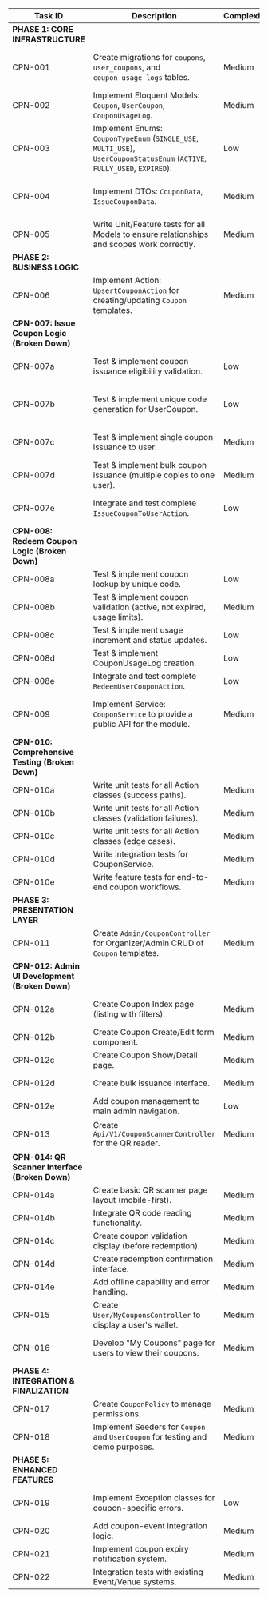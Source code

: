 | Task ID     | Description                                                                                             | Complexity | Dependencies                     | Status  | Remarks                                                                                                                              |
|-------------|---------------------------------------------------------------------------------------------------------|------------|----------------------------------|---------|--------------------------------------------------------------------------------------------------------------------------------------|
| **PHASE 1: CORE INFRASTRUCTURE** | | | | | |
| CPN-001     | Create migrations for `coupons`, `user_coupons`, and `coupon_usage_logs` tables.                       | Medium     |                                  | Done    | Schema defined with types, limits, validity periods, and relationships. Located in `database/migrations/Modules/Coupon`.         |
| CPN-002     | Implement Eloquent Models: `Coupon`, `UserCoupon`, `CouponUsageLog`.                                     | Medium     | CPN-001                          | Done | Include relationships (`belongsTo`, `hasMany`), casts for enums/dates, and necessary traits.                                           |
| CPN-003     | Implement Enums: `CouponTypeEnum` (`SINGLE_USE`, `MULTI_USE`), `UserCouponStatusEnum` (`ACTIVE`, `FULLY_USED`, `EXPIRED`). | Low        |                                  | Done | Place in `app/Modules/Coupon/Enums`.                                                                                                 |
| CPN-004     | Implement DTOs: `CouponData`, `IssueCouponData`.                                                        | Medium     | CPN-003                          | Done | Use `spatie/laravel-data`. Include validation rules for creating/updating coupons and for issuing them to users.                     |
| CPN-005     | Write Unit/Feature tests for all Models to ensure relationships and scopes work correctly.              | Medium     | CPN-002                          | Done | TDD approach.                                                                                                                        |
| **PHASE 2: BUSINESS LOGIC** | | | | | |
| CPN-006     | Implement Action: `UpsertCouponAction` for creating/updating `Coupon` templates.                        | Medium     | CPN-002, CPN-004                 | Done    | ✅ Completed with comprehensive tests. Handles create/update operations for coupon templates.                                       |
| **CPN-007: Issue Coupon Logic (Broken Down)** | | | | | |
| CPN-007a    | Test & implement coupon issuance eligibility validation.                                               | Low        | CPN-006                          | Done    | ✅ Completed with 10 tests covering all validation scenarios (dates, limits, user eligibility).                                    |
| CPN-007b    | Test & implement unique code generation for UserCoupon.                                                | Low        | CPN-007a                         | Done    | ✅ Completed with QR-code optimized generation, collision handling, and performance optimization.                                   |
| CPN-007c    | Test & implement single coupon issuance to user.                                                       | Medium     | CPN-007b                         | Done    | ✅ Completed with comprehensive validation and proper dependency injection.                                                         |
| CPN-007d    | Test & implement bulk coupon issuance (multiple copies to one user).                                   | Medium     | CPN-007c                         | Done    | ✅ Completed with efficient bulk operations, performance testing, and proper validation order.                                      |
| CPN-007e    | Integrate and test complete `IssueCouponToUserAction`.                                                  | Low        | CPN-007d                         | Done    | ✅ Completed with intelligent routing and unified interface for coupon issuance.                                                   |
| **CPN-008: Redeem Coupon Logic (Broken Down)** | | | | | |
| CPN-008a    | Test & implement coupon lookup by unique code.                                                         | Low        | CPN-007e                         | Pending | Find UserCoupon by unique_code. Handle not found scenarios.                                                                         |
| CPN-008b    | Test & implement coupon validation (active, not expired, usage limits).                                | Medium     | CPN-008a                         | Pending | Check status, expiry dates, usage counts. Return detailed validation results.                                                       |
| CPN-008c    | Test & implement usage increment and status updates.                                                   | Low        | CPN-008b                         | Pending | Increment times_used, update status to FULLY_USED when appropriate.                                                                 |
| CPN-008d    | Test & implement CouponUsageLog creation.                                                              | Low        | CPN-008c                         | Pending | Log redemption with timestamp, location, user details.                                                                              |
| CPN-008e    | Integrate and test complete `RedeemUserCouponAction`.                                                   | Low        | CPN-008d                         | Pending | Combine all redemption logic into atomic transaction.                                                                               |
| CPN-009     | Implement Service: `CouponService` to provide a public API for the module.                              | Medium     | CPN-008e                         | Pending | Exposes clean methods like `redeemCoupon`, `validateCoupon`, `issueCoupon`, etc., to be used by controllers.                           |
| **CPN-010: Comprehensive Testing (Broken Down)** | | | | | |
| CPN-010a    | Write unit tests for all Action classes (success paths).                                               | Medium     | CPN-009                          | Pending | Test each action in isolation with mocked dependencies.                                                                             |
| CPN-010b    | Write unit tests for all Action classes (validation failures).                                         | Medium     | CPN-010a                         | Pending | Test invalid inputs, business rule violations.                                                                                      |
| CPN-010c    | Write unit tests for all Action classes (edge cases).                                                  | Medium     | CPN-010b                         | Pending | Test expired coupons, max usage scenarios, concurrent redemptions.                                                                  |
| CPN-010d    | Write integration tests for CouponService.                                                             | Medium     | CPN-010c                         | Pending | Test service orchestration, cross-action workflows.                                                                                 |
| CPN-010e    | Write feature tests for end-to-end coupon workflows.                                                   | Medium     | CPN-010d                         | Pending | Test complete user journeys: issue → validate → redeem.                                                                             |
| **PHASE 3: PRESENTATION LAYER** | | | | | |
| CPN-011     | Create `Admin/CouponController` for Organizer/Admin CRUD of `Coupon` templates.                         | Medium     | CPN-009                          | Pending | Secure endpoints with appropriate authorization (e.g., policies).                                                                    |
| **CPN-012: Admin UI Development (Broken Down)** | | | | | |
| CPN-012a    | Create Coupon Index page (listing with filters).                                                       | Medium     | CPN-011                          | Pending | Vue/Inertia page showing all coupons with search, filter by status/type.                                                            |
| CPN-012b    | Create Coupon Create/Edit form component.                                                              | Medium     | CPN-012a                         | Pending | Reusable form component handling validation, translatable fields.                                                                   |
| CPN-012c    | Create Coupon Show/Detail page.                                                                        | Medium     | CPN-012b                         | Pending | Display coupon details, usage statistics, issued coupons list.                                                                      |
| CPN-012d    | Create bulk issuance interface.                                                                        | Medium     | CPN-012c                         | Pending | UI for issuing coupons to multiple users or user groups.                                                                            |
| CPN-012e    | Add coupon management to main admin navigation.                                                        | Low        | CPN-012d                         | Pending | Integrate coupon section into existing admin layout.                                                                                |
| CPN-013     | Create `Api/V1/CouponScannerController` for the QR reader.                                              | Medium     | CPN-009                          | Pending | Should have a `show($uniqueCode)` for validation and a `store($uniqueCode)` to confirm redemption.                                    |
| **CPN-014: QR Scanner Interface (Broken Down)** | | | | | |
| CPN-014a    | Create basic QR scanner page layout (mobile-first).                                                    | Medium     | CPN-013                          | Pending | Responsive layout optimized for mobile devices.                                                                                     |
| CPN-014b    | Integrate QR code reading functionality.                                                               | Medium     | CPN-014a                         | Pending | Use existing QR scanner components or implement new one.                                                                            |
| CPN-014c    | Create coupon validation display (before redemption).                                                  | Medium     | CPN-014b                         | Pending | Show coupon details, validity status, allow user to confirm redemption.                                                             |
| CPN-014d    | Create redemption confirmation interface.                                                              | Medium     | CPN-014c                         | Pending | Success/error feedback, option to scan next coupon.                                                                                 |
| CPN-014e    | Add offline capability and error handling.                                                             | Medium     | CPN-014d                         | Pending | Handle network errors, provide clear feedback for scan failures.                                                                    |
| CPN-015     | Create `User/MyCouponsController` to display a user's wallet.                                           | Medium     | CPN-009                          | Pending | Fetches all valid `UserCoupon` instances for the authenticated user.                                                                 |
| CPN-016     | Develop "My Coupons" page for users to view their coupons.                                              | Medium     | CPN-015                          | Pending | A section in the user's dashboard showing their coupons, usage, and expiry dates.                                                    |
| **PHASE 4: INTEGRATION & FINALIZATION** | | | | | |
| CPN-017     | Create `CouponPolicy` to manage permissions.                                                            | Medium     | CPN-002                          | Pending | Define who can create, update, delete, and view coupons.                                                                             |
| CPN-018     | Implement Seeders for `Coupon` and `UserCoupon` for testing and demo purposes.                          | Medium     | CPN-002                          | Pending | Create realistic sample data.                                                                                                        | 
| **PHASE 5: ENHANCED FEATURES** | | | | | |
| CPN-019     | Implement Exception classes for coupon-specific errors.                                                | Low        | CPN-002                          | Pending | `CouponExpiredException`, `CouponAlreadyUsedException`, `InvalidCouponException`.                                                     |
| CPN-020     | Add coupon-event integration logic.                                                                     | Medium     | CPN-009                          | Pending | Link coupons to specific events, venue restrictions.                                                                                |
| CPN-021     | Implement coupon expiry notification system.                                                           | Medium     | CPN-009                          | Pending | Notify users of expiring coupons, organizers of usage stats.                                                                        |
| CPN-022     | Integration tests with existing Event/Venue systems.                                                   | Medium     | CPN-020                          | Pending | Test cross-module functionality, ensure system coherence.                                                                           | 
